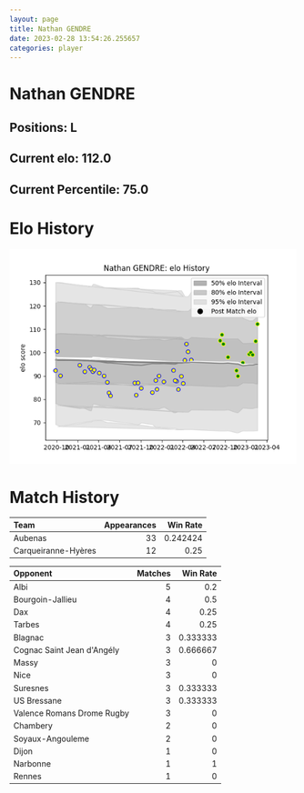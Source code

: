```yaml
---  
layout: page  
title: Nathan GENDRE  
date: 2023-02-28 13:54:26.255657  
categories: player  
---
```

# Nathan GENDRE

## Positions: L

## Current elo: 112.0

## Current Percentile: 75.0

# Elo History


![elo history](history_NathanGENDRE.png)
# Match History


| Team                |   Appearances |   Win Rate |
|:--------------------|--------------:|-----------:|
| Aubenas             |            33 |   0.242424 |
| Carqueiranne-Hyères |            12 |   0.25     |

| Opponent                   |   Matches |   Win Rate |
|:---------------------------|----------:|-----------:|
| Albi                       |         5 |   0.2      |
| Bourgoin-Jallieu           |         4 |   0.5      |
| Dax                        |         4 |   0.25     |
| Tarbes                     |         4 |   0.25     |
| Blagnac                    |         3 |   0.333333 |
| Cognac Saint Jean d'Angély |         3 |   0.666667 |
| Massy                      |         3 |   0        |
| Nice                       |         3 |   0        |
| Suresnes                   |         3 |   0.333333 |
| US Bressane                |         3 |   0.333333 |
| Valence Romans Drome Rugby |         3 |   0        |
| Chambery                   |         2 |   0        |
| Soyaux-Angouleme           |         2 |   0        |
| Dijon                      |         1 |   0        |
| Narbonne                   |         1 |   1        |
| Rennes                     |         1 |   0        |